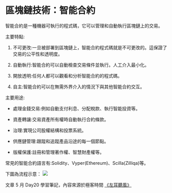 # 區塊鏈技術：智能合約

智能合約是一種機器可執行的程式碼，它可以管理和自動執行區塊鏈上的交易。

主要特點:

1. 不可更改:一旦被部署到區塊鏈上，智能合約程式碼就是不可更改的。這保證了交易的公平性和透明度。

2. 自動執行:智能合約可以自動檢查交易條件並執行。人工介入最小化。

3. 開放透明:任何人都可以觀看和分析智能合約的程式碼。

4. 自主:智能合約可以在無需外界介入的情況下與其他智能合約交互。

主要用途:

- 處理金錢交易:例如自動支付利息、分配稅款、執行智能投資等。

- 資產轉讓:交易資產所有權時自動執行合約條款。

- 治理:實現公司股權結構和投票系統。

- 供應鏈管理:跟蹤和追蹤產品沿途的每一個節點。

- 版權保護:註冊和管理著作權、智慧財產權等。

常見的智能合約語言有:Solidity、Vyper(Ethereum)、Scilla(Zilliqa)等。

下圖為流程示意：
![](media/16845972778148/16845974935721.jpg)

文章 5 月 Day20 學習筆記，內容來源於極客時間 [《左耳聽風》](http://gk.link/a/123Uh)

